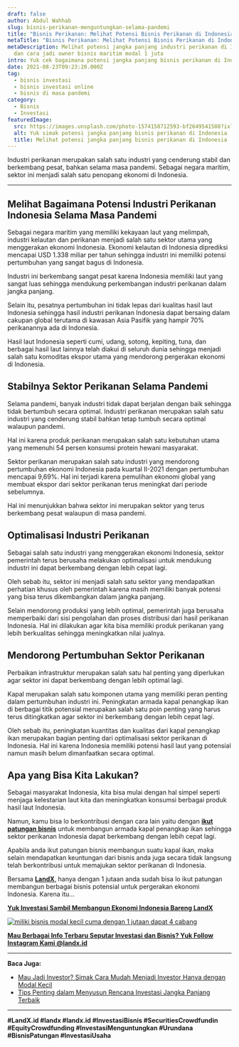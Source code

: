 ```yaml
---
draft: false
author: Abdul Wahhab
slug: bisnis-perikanan-menguntungkan-selama-pandemi
title: "Bisnis Perikanan: Melihat Potensi Bisnis Perikanan di Indonesia"
metaTitle: "Bisnis Perikanan: Melihat Potensi Bisnis Perikanan di Indonesia"
metaDescription: Melihat potensi jangka panjang industri perikanan di Indonesia
  dan cara jadi owner bisnis maritim modal 1 juta
intro: Yuk cek bagaimana potensi jangka panjang bisnis perikanan di Indonesia...
date: 2021-08-23T09:23:20.000Z
tag:
  - bisnis investasi
  - bisnis investasi online
  - bisnis di masa pandemi
category:
  - Bisnis
  - Investasi
featuredImage:
  src: https://images.unsplash.com/photo-1574158712593-bf2649541508?ixlib=rb-1.2.1&ixid=MnwxMjA3fDB8MHxwaG90by1wYWdlfHx8fGVufDB8fHx8&auto=format&fit=crop&w=1034&q=80
  alt: Yuk simak potensi jangka panjang bisnis perikanan di Indonesia
  title: Melihat potensi jangka panjang bisnis perikanan di Indonesia
---
```

Industri perikanan merupakan salah satu industri yang cenderung stabil dan berkembang pesat, bahkan selama masa pandemi. Sebagai negara maritim, sektor ini menjadi salah satu penopang ekonomi di Indonesia.

- - -

## Melihat Bagaimana Potensi Industri Perikanan Indonesia Selama Masa Pandemi

Sebagai negara maritim yang memiliki kekayaan laut yang melimpah, industri kelautan dan perikanan menjadi salah satu sektor utama yang menggerakan ekonomi Indonesia. Ekonomi kelautan di Indonesia diprediksi mencapai USD 1.338 miliar per tahun sehingga industri ini memiliki potensi pertumbuhan yang sangat bagus di Indonesia.

Industri ini berkembang sangat pesat karena Indonesia memiliki laut yang sangat luas sehingga mendukung perkembangan industri perikanan dalam jangka panjang.

Selain itu, pesatnya pertumbuhan ini tidak lepas dari kualitas hasil laut Indonesia sehingga hasil industri perikanan Indonesia dapat bersaing dalam cakupan global terutama di kawasan Asia Pasifik yang hampir 70% perikanannya ada di Indonesia.

Hasil laut Indonesia seperti cumi, udang, sotong, kepiting, tuna, dan berbagai hasil laut lainnya telah diakui di seluruh dunia sehingga menjadi salah satu komoditas ekspor utama yang mendorong pergerakan ekonomi di Indonesia.

## Stabilnya Sektor Perikanan Selama Pandemi

Selama pandemi, banyak industri tidak dapat berjalan dengan baik sehingga tidak bertumbuh secara optimal. Industri perikanan merupakan salah satu industri yang cenderung stabil bahkan tetap tumbuh secara optimal walaupun pandemi.

Hal ini karena produk perikanan merupakan salah satu kebutuhan utama yang memenuhi 54 persen konsumsi protein hewani masyarakat.

Sektor perikanan merupakan salah satu industri yang mendorong pertumbuhan ekonomi Indonesia pada kuartal II-2021 dengan pertumbuhan mencapai 9,69%. Hal ini terjadi karena pemulihan ekonomi global yang membuat ekspor dari sektor perikanan terus meningkat dari periode sebelumnya.

Hal ini menunjukkan bahwa sektor ini merupakan sektor yang terus berkembang pesat walaupun di masa pandemi.

## Optimalisasi Industri Perikanan

Sebagai salah satu industri yang menggerakan ekonomi Indonesia, sektor pemerintah terus berusaha melakukan optimalisasi untuk mendukung industri ini dapat berkembang dengan lebih cepat lagi.

Oleh sebab itu, sektor ini menjadi salah satu sektor yang mendapatkan perhatian khusus oleh pemerintah karena masih memiliki banyak potensi yang bisa terus dikembangkan dalam jangka panjang.

Selain mendorong produksi yang lebih optimal, pemerintah juga berusaha memperbaiki dari sisi pengolahan dan proses distribusi dari hasil perikanan Indonesia. Hal ini dilakukan agar kita bisa memiliki produk perikanan yang lebih berkualitas sehingga meningkatkan nilai jualnya.

## Mendorong Pertumbuhan Sektor Perikanan

Perbaikan infrastruktur merupakan salah satu hal penting yang diperlukan agar sektor ini dapat berkembang dengan lebih optimal lagi.

Kapal merupakan salah satu komponen utama yang memiliki peran penting dalam pertumbuhan industri ini. Peningkatan armada kapal penangkap ikan di berbagai titik potensial merupakan salah satu poin penting yang harus terus ditingkatkan agar sektor ini berkembang dengan lebih cepat lagi.

Oleh sebab itu, peningkatan kuantitas dan kualitas dari kapal penangkap ikan merupakan bagian penting dari optimalisasi sektor perikanan di Indonesia. Hal ini karena Indonesia memiliki potensi hasil laut yang potensial namun masih belum dimanfaatkan secara optimal.

## Apa yang Bisa Kita Lakukan?

Sebagai masyarakat Indonesia, kita bisa mulai dengan hal simpel seperti menjaga kelestarian laut kita dan meningkatkan konsumsi berbagai produk hasil laut Indonesia.

Namun, kamu bisa lo berkontribusi dengan cara lain yaitu dengan **[ikut patungan bisnis](https://landx.id/)** untuk membangun armada kapal penangkap ikan sehingga sektor perikanan Indonesia dapat berkembang dengan lebih cepat lagi.

Apabila anda ikut patungan bisnis membangun suatu kapal ikan, maka selain mendapatkan keuntungan dari bisnis anda juga secara tidak langsung telah berkontribusi untuk memajukan sektor perikanan di Indonesia.

Bersama [**LandX**,](https://landx.id/) hanya dengan 1 jutaan anda sudah bisa lo ikut patungan membangun berbagai bisnis potensial untuk pergerakan ekonomi Indonesia. Karena itu…

**[Yuk Investasi Sambil Membangun Ekonomi Indonesia Bareng LandX](https://landx.id/project/?utm_source=Blog&utm_medium=organic+keyword&utm_campaign=blog&utm_id=Blog)**

[![miliki bisnis modal kecil cuma dengan 1 jutaan dapat 4 cabang ](https://accountgram-production.sfo2.cdn.digitaloceanspaces.com/landx_ghost/2021/11/jadi-owner-bisnis-hanya-1-jutaan-dengan-cuan-yang-sangat-menjanjikan.png)](https://landx.id/project/?utm_source=Blog&utm_medium=organic+keyword&utm_campaign=blog&utm_id=Blog)

**[Mau Berbagai Info Terbaru Seputar Investasi dan Bisnis? Yuk Follow Instagram Kami @landx.id](https://www.instagram.com/landx.id/?utm_medium=copy_link)**

- - -

**Baca Juga:**

* [Mau Jadi Investor? Simak Cara Mudah Menjadi Investor Hanya dengan Modal Kecil](https://landx.id/blog/cara-menjadi-investor/)
* [Tips Penting dalam Menyusun Rencana Investasi Jangka Panjang Terbaik](https://landx.id/blog/investasi-jangka-panjang-adalah/)

- - -

**\#LandX.id    #landx         #landx.id    #InvestasiBisnis  #SecuritiesCrowdfundin   #EquityCrowdfunding    #InvestasiMenguntungkan     #Urundana    #BisnisPatungan    #InvestasiUsaha**